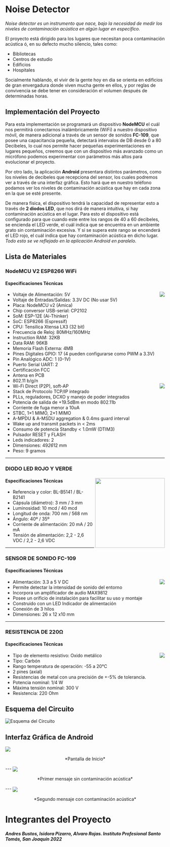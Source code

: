 # **Noise Detector**
*Noise detector es un instrumento que nace, bajo la necesidad de medir los niveles de contaminación acústica en algún lugar en específico.*

El proyecto está dirigido para los lugares que necesitan poca contaminación acústica ó, en su defecto mucho silencio, tales como:
+ Bibliotecas
+ Centros de estudio 
+ Edificios 
+ Hospitales

Socialmente hablando, el vivir de la gente hoy en dia se orienta en edificios de gran envergadura donde viven mucha gente en ellos, y por reglas de convivencia se debe tener en consideración el volumen después de determinadas horas.

## Implementación del Proyecto

Para esta implementación se programará un dispositivo **NodeMCU** el cuál nos permitirá conectarnos inalámbricamente (WiFi) a nuestro dispositivo móvil, de manera adicional a través de un sensor de sonidos **FC-109**, que posee una capacitancia pequeña, detectará intervalos de DB desde 0 a 80 Decibeles, lo cual nos permite hacer pequeñas experimentaciones en lugares pequeños, creemos que con un dispositivo más avanzado como un micrófono podemos experimentar con parámetros más altos para evolucionar el proyecto.

Por otro lado, la aplicación **Android** presentara distintos parámetros, como los niveles de decibeles que recepciona del sensor, los cuales podremos ver a través de una interfaz gráfica. Esto hará que en nuestro teléfono podamos ver 
los niveles de contaminación acústica que hay en cada zona en la que se esté presente. 

De manera física, el dispositivo tendrá la capacidad de representar esto a través de **2 diodos LED**, que nos dirá de manera intuitiva, si hay contaminación acústica en el lugar. Para esto el dispositivo está configurado para que cuando este entre los rangos de 40 a 60 decibeles, se encienda el LED verde, el cuál indica que se encuentra en un ambiente grato sin contaminación excesiva. Y si se supera este rango se encenderá el LED rojo, el cuál indica que hay contaminación acústica en dicho lugar. *Todo esto se ve reflejado en la aplicación Android en paralelo.*

## Lista de Materiales
### **NodeMCU V2 ESP8266 WiFi**
#### Especificaciones Técnicas
* Voltaje de Alimentación: 5V   <img src="images/nodeMCU_1.png" align="right">
* Voltaje de Entradas/Salidas: 3.3V DC (No usar 5V)
* Placa: NodeMCU v2 (Amica)
* Chip conversor USB-serial: CP2102
*	SoM: ESP-12E (Ai-Thinker)
*	SoC: ESP8266 (Espressif)
*	CPU: Tensilica Xtensa LX3 (32 bit)
*	Frecuencia de Reloj: 80MHz/160MHz
*	Instruction RAM: 32KB
*	Data RAM: 96KB
*	Memoria Flash Externa: 4MB
*	Pines Digitales GPIO: 17 (4 pueden configurarse como PWM a 3.3V)
*	Pin Analógico ADC: 1 (0-1V)
*	Puerto Serial UART: 2
*	Certificación FCC
*	Antena en PCB
*	802.11 b/g/n
*	Wi-Fi Direct (P2P), soft-AP  <img src="images/nodeMCU_2.png" align="right"> 
*	Stack de Protocolo TCP/IP integrado
*	PLLs, reguladores, DCXO y manejo de poder integrados
*	Potencia de salida de +19.5dBm en modo 802.11b
*	Corriente de fuga menor a 10uA
*	STBC, 1×1 MIMO, 2×1 MIMO
*	A-MPDU & A-MSDU aggregation & 0.4ms guard interval
*	Wake up and transmit packets in < 2ms
*	Consumo de potencia Standby < 1.0mW (DTIM3)
*	Pulsador RESET y FLASH
*	Leds indicadores: 2
*	Dimensiones: 49*26*12 mm
*	Peso: 9 gramos
---
### **DIODO LED ROJO Y VERDE**
#### Especificaciones Técnicas  <img src="images/Leds.png" align="right" width="220px">
*	Referencia y color: BL-B5141 / BL-B2141  
*	Cápsula (diámetro): 3 mm / 3 mm 
*	Luminosidad: 10 mcd / 40 mcd     
*	Longitud de onda: 700 nm / 568 nm
*	Ángulo: 40º / 35º
*	Corriente de alimentación: 20 mA / 20 mA
*	Tensión de alimentación: 2,2 - 2,6 VDC / 2,2 - 2,6 VDC 
---
### **SENSOR DE SONIDO FC-109**
#### Especificaciones Técnicas
*	Alimentación: 3.3 a 5 V DC    <img src="images/fc109.png" align="right">
*	Permite detectar la intensidad de sonido del entorno
*	Incorpora un amplificador de audio MAX9812      
*	Posee un orificio de instalación para facilitar su uso y montaje
*	Construido con un LED Indicador de alimentación
*	Conexión de 3 hilos
*	Dimensiones: 26 x 12 x10 mm
---
### **RESISTENCIA DE 220Ω**
#### Especificaciones Técnicas
*	Tipo de elemento resistivo:  Oxido metálico   <img src="images/Resistencia.png" align="right">
*	Tipo: Carbón
*	Rango temperatura de operación: -55 a 20°C    
*	2 pines (axial)
*	Resistencias de metal con una precisión de +-5% de tolerancia.
*	Potencia nominal: 1/4 W
*	Máxima tensión nominal: 300 V
*	Resistencia: 220 Ohm

## Esquema del Circuito
![Esquema del Circuito](images/Esquema_NoiseDetectorMQTT.png)

## Interfaz Gráfica de Android
<img src="images/UIAndroid_1.jpeg" align="center">
<p align="center">*Pantalla de Inicio*</p>
---
<img src="images/UIAndroid_2.jpeg" align="center">
<p align="center">*Primer mensaje sin contaminación acústica*</p>
---
<img src="images/UIAndroid_3.jpeg" align="center">
<p align="center">*Segundo mensaje con contaminación acústica*</p>

# **Integrantes del Proyecto**
***Andres Bustos, Isidora Pizarro, Alvaro Rojas. Instituto Profesional Santo Tomás, San Joaquín 2022***
